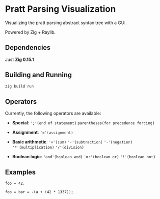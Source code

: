 # Pratt Parsing Visualization
Visualizing the pratt parsing abstract syntax tree with a GUI.

Powered by Zig + Raylib.

## Dependencies
Just **Zig 0.15.1**

## Building and Running
```sh
zig build run
```

## Operators
Currently, the following operators are available:

* **Special**: `';'(end of statement)` `parentheses(for precedence forcing)`

* **Assignment**: `'='(assignment)`

* **Basic arithmetic**: `'+'(sum)` `'-'(subtraction)` `'-'(negation)` `'*'(multiplication)` `'/'(division)`

* **Boolean logic**: `'and'(boolean and)` `'or'(boolean or)` `'!'(boolean not)`

## Examples

`foo = 42;`

`foo = bar = -(a + (42 * 1337));`

